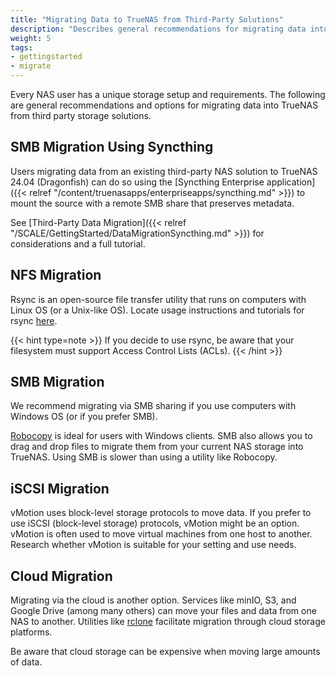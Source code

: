 ```yaml
---
title: "Migrating Data to TrueNAS from Third-Party Solutions"
description: "Describes general recommendations for migrating data into TrueNAS from existing storage solutions."
weight: 5
tags:
- gettingstarted
- migrate
---
```


Every NAS user has a unique storage setup and requirements. The following are general recommendations and options for migrating data into TrueNAS from third party storage solutions.

## SMB Migration Using Syncthing

Users migrating data from an existing third-party NAS solution to TrueNAS 24.04 (Dragonfish) can do so using the [Syncthing Enterprise application]({{< relref "/content/truenasapps/enterpriseapps/syncthing.md" >}}) to mount the source with a remote SMB share that preserves metadata.

See [Third-Party Data Migration]({{< relref "/SCALE/GettingStarted/DataMigrationSyncthing.md" >}}) for considerations and a full tutorial.

## NFS Migration

Rsync is an open-source file transfer utility that runs on computers with Linux OS (or a Unix-like OS). Locate usage instructions and tutorials for rsync [here](https://rsync.samba.org/).

{{< hint type=note >}}
If you decide to use rsync, be aware that your filesystem must support Access Control Lists (ACLs).
{{< /hint >}}

## SMB Migration

We recommend migrating via SMB sharing if you use computers with Windows OS (or if you prefer SMB).

[Robocopy](https://learn.microsoft.com/en-us/windows-server/administration/windows-commands/robocopy) is ideal for users with Windows clients. SMB also allows you to drag and drop files to migrate them from your current NAS storage into TrueNAS. Using SMB is slower than using a utility like Robocopy.

## iSCSI Migration

vMotion uses block-level storage protocols to move data. If you prefer to use iSCSI (block-level storage) protocols, vMotion might be an option. vMotion is often used to move virtual machines from one host to another. Research whether vMotion is suitable for your setting and use needs.

## Cloud Migration

Migrating via the cloud is another option. Services like minIO, S3, and Google Drive (among many others) can move your files and data from one NAS to another. Utilities like [rclone](https://rclone.org/) facilitate migration through cloud storage platforms.

Be aware that cloud storage can be expensive when moving large amounts of data.
